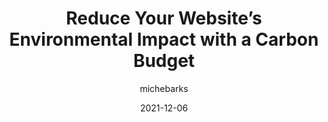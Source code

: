 ---
author: michebarks
date: 2021-12-06
permalink: false
publisher: css
tags:
  - sustainability
  - meta
target_url: https://css-tricks.com/reduce-your-websites-environmental-impact-with-a-carbon-budget/
title: Reduce Your Website’s Environmental Impact with a Carbon Budget
---